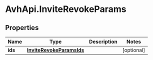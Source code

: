 # AvhApi.InviteRevokeParams

## Properties

Name | Type | Description | Notes
------------ | ------------- | ------------- | -------------
**ids** | [**InviteRevokeParamsIds**](InviteRevokeParamsIds.md) |  | [optional] 


